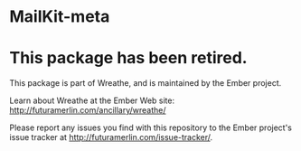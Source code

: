 # MailKit-meta

# This package has been retired.

This package is part of Wreathe, and is maintained by the Ember project.

Learn about Wreathe at the Ember Web site: http://futuramerlin.com/ancillary/wreathe/

Please report any issues you find with this repository to the Ember project's issue tracker at http://futuramerlin.com/issue-tracker/.
